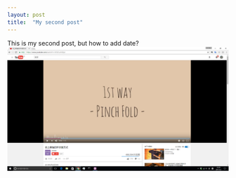 ```yaml
---
layout: post
title:  "My second post"
---
```


This is my second post, but how to add date?
![Image](images/19-2-22.png?raw=true)